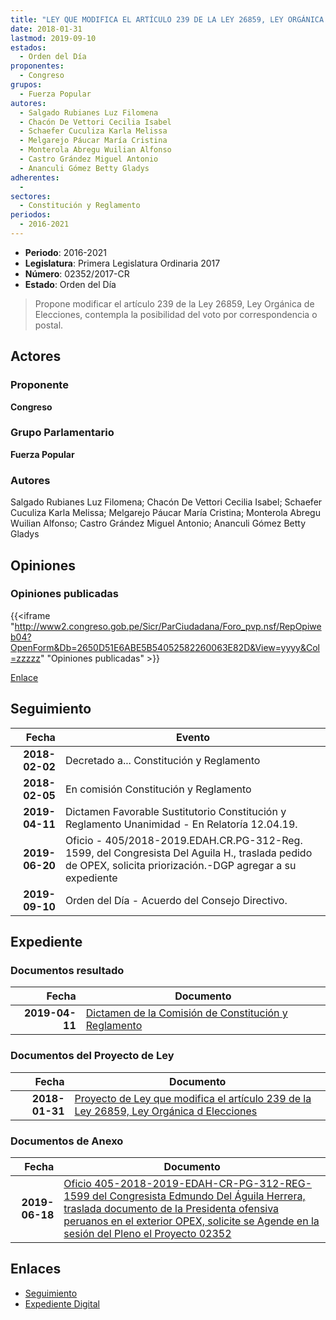 ```yaml
---
title: "LEY QUE MODIFICA EL ARTÍCULO 239 DE LA LEY 26859, LEY ORGÁNICA DE ELECIONES"
date: 2018-01-31
lastmod: 2019-09-10
estados: 
  - Orden del Día
proponentes: 
  - Congreso
grupos: 
  - Fuerza Popular
autores: 
  - Salgado Rubianes Luz Filomena
  - Chacón De Vettori Cecilia Isabel
  - Schaefer Cuculiza Karla Melissa
  - Melgarejo Páucar María Cristina
  - Monterola Abregu Wuilian Alfonso
  - Castro Grández Miguel Antonio
  - Ananculi Gómez Betty Gladys
adherentes: 
  - 
sectores: 
  - Constitución y Reglamento
periodos: 
  - 2016-2021
---
```


- **Periodo**: 2016-2021
- **Legislatura**: Primera Legislatura Ordinaria 2017
- **Número**: 02352/2017-CR
- **Estado**: Orden del Día

> Propone modificar el artículo 239 de la Ley 26859, Ley Orgánica de Elecciones, contempla la posibilidad del voto por correspondencia o postal.


## Actores

### Proponente

**Congreso**

### Grupo Parlamentario

**Fuerza Popular**

### Autores

Salgado Rubianes Luz Filomena; Chacón De Vettori Cecilia Isabel; Schaefer Cuculiza Karla Melissa; Melgarejo Páucar María Cristina; Monterola Abregu Wuilian Alfonso; Castro Grández Miguel Antonio; Ananculi Gómez Betty Gladys


## Opiniones

### Opiniones publicadas

{{<iframe "http://www2.congreso.gob.pe/Sicr/ParCiudadana/Foro_pvp.nsf/RepOpiweb04?OpenForm&Db=2650D51E6ABE5B54052582260063E82D&View=yyyy&Col=zzzzz" "Opiniones publicadas" >}}

[Enlace](http://www2.congreso.gob.pe/Sicr/ParCiudadana/Foro_pvp.nsf/RepOpiweb04?OpenForm&Db=2650D51E6ABE5B54052582260063E82D&View=yyyy&Col=zzzzz)

## Seguimiento

| Fecha | Evento |
|------:|--------|
| **2018-02-02** | Decretado a... Constitución y Reglamento|
| **2018-02-05** | En comisión Constitución y Reglamento|
| **2019-04-11** | Dictamen Favorable Sustitutorio Constitución y Reglamento Unanimidad - En Relatoría 12.04.19.|
| **2019-06-20** | Oficio - 405/2018-2019.EDAH.CR.PG-312-Reg. 1599, del Congresista Del Aguila H., traslada pedido de OPEX, solicita priorización.-DGP agregar a su expediente|
| **2019-09-10** | Orden del Día - Acuerdo del Consejo Directivo.|


## Expediente


### Documentos resultado

| Fecha | Documento |
|------:|--------|
| **2019-04-11** | [Dictamen de la Comisión de Constitución y Reglamento](http://www.leyes.congreso.gob.pe/Documentos/2016_2021/Dictamenes/Proyectos_de_Ley/02352DC04MAY20190411.pdf) |

### Documentos del Proyecto de Ley

| Fecha | Documento |
|------:|--------|
| **2018-01-31** | [Proyecto de Ley que modifica el artículo 239 de la Ley 26859, Ley Orgánica d Elecciones](http://www.leyes.congreso.gob.pe/Documentos/2016_2021/Proyectos_de_Ley_y_de_Resoluciones_Legislativas/PL0235220180131.pdf) |

### Documentos de Anexo

| Fecha | Documento |
|------:|--------|
| **2019-06-18** | [Oficio 405-2018-2019-EDAH-CR-PG-312-REG-1599 del Congresista Edmundo Del Águila Herrera, traslada documento de la Presidenta ofensiva peruanos en el exterior OPEX, solicite se Agende en la sesión del Pleno el Proyecto 02352](http://www.leyes.congreso.gob.pe/Documentos/2016_2021/Oficios/Congresistas/OFICIO-405-2018-2019-EDAH-CR-PG-312-REG-1599.pdf) |

## Enlaces 

- [Seguimiento](http://www2.congreso.gob.pe/Sicr/TraDocEstProc/CLProLey2016.nsf/f7fff46988ca05b1052578e100829cc7/5c8f47ca55472ad505258226007c4f17?OpenDocument)
- [Expediente Digital](http://www2.congreso.gob.pe/Sicr/TraDocEstProc/CLProLey2016.nsf/f7fff46988ca05b1052578e100829cc7/5c8f47ca55472ad505258226007c4f17?OpenDocument&Click=05257FB7005EB655.eb71d0cf91d8294e05256cdf006b5706/$Body/0.1C6C)
